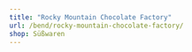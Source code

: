 ```yaml
---
title: "Rocky Mountain Chocolate Factory"
url: /bend/rocky-mountain-chocolate-factory/
shop: Süßwaren
---
```

